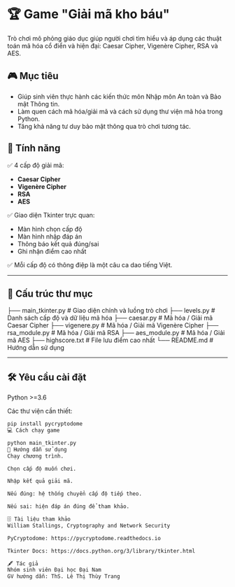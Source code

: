 # 🏆 Game "Giải mã kho báu"

Trò chơi mô phỏng giáo dục giúp người chơi tìm hiểu và áp dụng các thuật toán mã hóa cổ điển và hiện đại: Caesar Cipher, Vigenère Cipher, RSA và AES.

## 🎮 Mục tiêu
- Giúp sinh viên thực hành các kiến thức môn Nhập môn An toàn và Bảo mật Thông tin.
- Làm quen cách mã hóa/giải mã và cách sử dụng thư viện mã hóa trong Python.
- Tăng khả năng tư duy bảo mật thông qua trò chơi tương tác.

## 🚀 Tính năng
✅ 4 cấp độ giải mã:
- **Caesar Cipher**
- **Vigenère Cipher**
- **RSA**
- **AES**

✅ Giao diện Tkinter trực quan:
- Màn hình chọn cấp độ
- Màn hình nhập đáp án
- Thông báo kết quả đúng/sai
- Ghi nhận điểm cao nhất

✅ Mỗi cấp độ có thông điệp là một câu ca dao tiếng Việt.

---

## 🧩 Cấu trúc thư mục

├── main_tkinter.py # Giao diện chính và luồng trò chơi
├── levels.py # Danh sách cấp độ và dữ liệu mã hóa
├── caesar.py # Mã hóa / Giải mã Caesar Cipher
├── vigenere.py # Mã hóa / Giải mã Vigenère Cipher
├── rsa_module.py # Mã hóa / Giải mã RSA
├── aes_module.py # Mã hóa / Giải mã AES
├── highscore.txt # File lưu điểm cao nhất
└── README.md # Hướng dẫn sử dụng



---

## 🛠️ Yêu cầu cài đặt

Python >=3.6

Các thư viện cần thiết:
```bash
pip install pycryptodome
💻 Cách chạy game

python main_tkinter.py
📝 Hướng dẫn sử dụng
Chạy chương trình.

Chọn cấp độ muốn chơi.

Nhập kết quả giải mã.

Nếu đúng: hệ thống chuyển cấp độ tiếp theo.

Nếu sai: hiện đáp án đúng để tham khảo.

🗄️ Tài liệu tham khảo
William Stallings, Cryptography and Network Security

PyCryptodome: https://pycryptodome.readthedocs.io

Tkinter Docs: https://docs.python.org/3/library/tkinter.html

🖋️ Tác giả
Nhóm sinh viên Đại học Đại Nam
GV hướng dẫn: ThS. Lê Thị Thùy Trang

